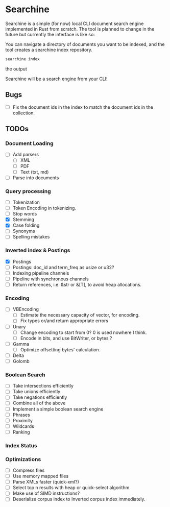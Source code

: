 # Searchine

Searchine is a simple (for now) local CLI document search engine implemented in Rust from scratch.
The tool is planned to change in the future but currently the interface is like so:

You can navigate a directory of documents you want to be indexed, and the tool creates a searchine
index repository.

```bash
searchine index
```

the output

Searchine will be a search engine from your CLI!

## Bugs

- [ ] Fix the document ids in the index to match the document ids in the collection.

## TODOs

### Document Loading

- [ ] Add parsers
    - [ ] XML
    - [ ] PDF
    - [ ] Text (txt, md)
- [ ] Parse into documents

### Query processing

- [ ] Tokenization
- [ ] Token Encoding in tokenizing.
- [ ] Stop words
- [x] Stemming
- [x] Case folding
- [ ] Synonyms
- [ ] Spelling mistakes

### Inverted index & Postings

- [x] Postings
- [ ] Postings: doc_id and term_freq as usize or u32?
- [ ] Indexing pipeline channels
- [ ] Pipeline with synchronous channels
- [ ] Return references, i.e. &str or &[T], to avoid heap allocations.

### Encoding

- [ ] VBEncoding
    - [ ] Estimate the necessary capacity of vector, for encoding.
    - [ ] Fix types or/and return appropriate errors
- [ ] Unary
    - [ ] Change encoding to start from 0? 0 is used nowhere I think.
    - [ ] Encode in bits, and use BitWriter, or bytes ?
- [ ] Gamma
    - [ ] Optimize offsetting bytes' calculation.
- [ ] Delta
- [ ] Golomb

### Boolean Search

- [ ] Take intersections efficiently
- [ ] Take unions efficiently
- [ ] Take negations efficiently
- [ ] Combine all of the above
- [ ] Implement a simple boolean search engine
- [ ] Phrases
- [ ] Proximity
- [ ] Wildcards
- [ ] Ranking

### Index Status

### Optimizations

- [ ] Compress files
- [ ] Use memory mapped files
- [ ] Parse XMLs faster (quick-xml?)
- [ ] Select top n results with heap or quick-select algorithm
- [ ] Make use of SIMD instructions?
- [ ] Deserialize corpus index to Inverted corpus index immediately.